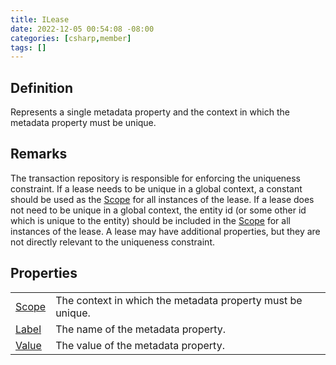 ```yaml
---
title: ILease
date: 2022-12-05 00:54:08 -08:00
categories: [csharp,member]
tags: []
---
```


## Definition

Represents a single metadata property and the context in which the metadata property must be unique.

## Remarks

The transaction repository is responsible for enforcing the uniqueness constraint.
If a lease needs to be unique in a global context, a constant should be used as the <!--/posts/csharp.member.entitydb.abstractions.leases.ilease.scope/--><a href='#'>Scope</a> for all
instances of the lease.
If a lease does not need to be unique in a global context, the entity id (or some other id which is unique to the
entity) should be included in the <!--/posts/csharp.member.entitydb.abstractions.leases.ilease.scope/--><a href='#'>Scope</a> for all instances of the lease.
A lease may have additional properties, but they are not directly relevant to the uniqueness constraint.

## Properties
<table><tr><td><!--/posts/csharp.member.entitydb.abstractions.leases.ilease.scope/--><a href='#'>Scope</a></td><td>
The context in which the metadata property must be unique.
</td></tr><tr><td><!--/posts/csharp.member.entitydb.abstractions.leases.ilease.label/--><a href='#'>Label</a></td><td>
The name of the metadata property.
</td></tr><tr><td><!--/posts/csharp.member.entitydb.abstractions.leases.ilease.value/--><a href='#'>Value</a></td><td>
The value of the metadata property.
</td></tr></table>
